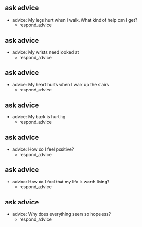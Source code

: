 ## ask advice
* advice: My legs hurt when I walk. What kind of help can I get?
  - respond_advice

## ask advice
* advice: My wrists need looked at
  - respond_advice

## ask advice
* advice: My heart hurts when I walk up the stairs
  - respond_advice

## ask advice
* advice: My back is hurting
  - respond_advice

## ask advice
* advice: How do I feel positive?
  - respond_advice

## ask advice
* advice: How do I feel that my life is worth living?
  - respond_advice

## ask advice
* advice: Why does everything seem so hopeless?
  - respond_advice
